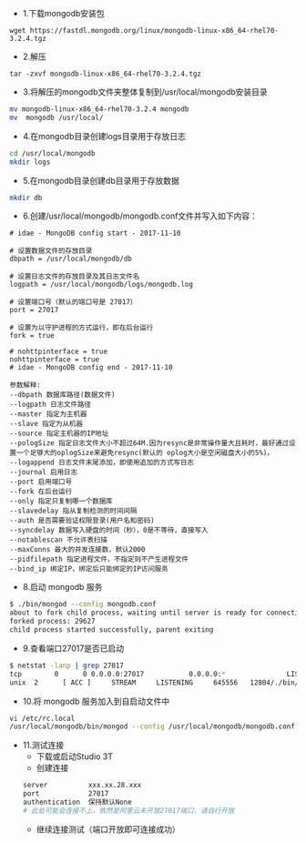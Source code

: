 - 1.下载mongodb安装包
```
wget https://fastdl.mongodb.org/linux/mongodb-linux-x86_64-rhel70-3.2.4.tgz
```
- 2.解压
```
tar -zxvf mongodb-linux-x86_64-rhel70-3.2.4.tgz
```
- 3.将解压的mongodb文件夹整体复制到/usr/local/mongodb安装目录
```BASH
mv mongodb-linux-x86_64-rhel70-3.2.4 mongodb
mv  mongodb /usr/local/
```
- 4.在mongodb目录创建logs目录用于存放日志
```bash
cd /usr/local/mongodb
mkdir logs
```
- 5.在mongodb目录创建db目录用于存放数据
```bash
mkdir db
```
- 6.创建/usr/local/mongodb/mongodb.conf文件并写入如下内容：
```text
# idae - MongoDB config start - 2017-11-10

# 设置数据文件的存放目录
dbpath = /usr/local/mongodb/db

# 设置日志文件的存放目录及其日志文件名
logpath = /usr/local/mongodb/logs/mongodb.log

# 设置端口号（默认的端口号是 27017）
port = 27017

# 设置为以守护进程的方式运行，即在后台运行
fork = true

# nohttpinterface = true
nohttpinterface = true
# idae - MongoDB config end - 2017-11-10
```
```text
参数解释: 
--dbpath 数据库路径(数据文件)
--logpath 日志文件路径
--master 指定为主机器
--slave 指定为从机器
--source 指定主机器的IP地址
--pologSize 指定日志文件大小不超过64M.因为resync是非常操作量大且耗时，最好通过设置一个足够大的oplogSize来避免resync(默认的 oplog大小是空闲磁盘大小的5%)。
--logappend 日志文件末尾添加，即使用追加的方式写日志
--journal 启用日志
--port 启用端口号
--fork 在后台运行
--only 指定只复制哪一个数据库
--slavedelay 指从复制检测的时间间隔
--auth 是否需要验证权限登录(用户名和密码)
--syncdelay 数据写入硬盘的时间（秒），0是不等待，直接写入
--notablescan 不允许表扫描
--maxConns 最大的并发连接数，默认2000  
--pidfilepath 指定进程文件，不指定则不产生进程文件
--bind_ip 绑定IP，绑定后只能绑定的IP访问服务
```
- 8.启动 mongodb 服务
```bash
$ ./bin/mongod --config mongodb.conf 
about to fork child process, waiting until server is ready for connections.
forked process: 29627
child process started successfully, parent exiting
```
- 9.查看端口27017是否已启动
```bash
$ netstat -lanp | grep 27017
tcp        0      0 0.0.0.0:27017           0.0.0.0:*               LISTEN      12804/./bin/mongod  
unix  2      [ ACC ]     STREAM     LISTENING     645556   12804/./bin/mongod   /tmp/mongodb-27017.sock
```
- 10.将 mongodb 服务加入到自启动文件中
```bash
vi /etc/rc.local 
/usr/local/mongodb/bin/mongod --config /usr/local/mongodb/mongodb.conf
```
- 11.测试连接
    - 下载或启动Studio 3T
    - 创建连接
    ```bash
    server          xxx.xx.28.xxx
    port            27017
    authentication  保持默认None
    # 此处可能会连接不上，依然是阿里云未开放27017端口，请自行开放
    ```
    - 继续连接测试（端口开放即可连接成功）